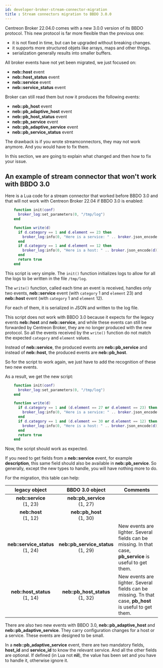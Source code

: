 ```yaml
---
id: developer-broker-stream-connector-migration
title : Stream connectors migration to BBDO 3.0.0
---
```


Centreon Broker 22.04.0 comes with a new 3.0.0 version of its BBDO protocol.
This new protocol is far more flexible than the previous one:
* it is not fixed in time, but can be upgraded without breaking changes.
* it supports more structured objets like arrays, maps and other things.
* serialization generally results into smaller buffers.

All broker events have not yet been migrated, we just focused on:
* **neb::host** event
* **neb::host\_status** event
* **neb::service** event
* **neb::service\_status** event

Broker can still read them but now it produces the following events:
* **neb::pb\_host** event
* **neb::pb\_adaptive\_host** event
* **neb::pb\_host\_status** event
* **neb::pb\_service** event
* **neb::pb\_adaptive\_service** event
* **neb::pb\_service\_status** event

The drawback is if you wrote streamconnectors, they may not work anymore. And
you would have to fix them.

In this section, we are going to explain what changed and then how to fix your
issue.

## An example of stream connector that won't work with BBDO 3.0

Here is a Lua code for a stream connector that worked before BBDO 3.0 and
that will not work with Centreon Broker 22.04 if BBDO 3.0 is enabled:

```LUA
    function init(conf)
      broker_log:set_parameters(0, "/tmp/log")
    end

    function write(d)
      if d.category == 1 and d.element == 23 then
        broker_log:info(0, "Here is a service: " .. broker.json_encode(d))
      end
      if d.category == 1 and d.element == 12 then
        broker_log:info(0, "Here is a host: " .. broker.json_encode(d))
      end
      return true
    end
```

This script is very simple. The ``init()`` function initializes logs to allow
for all the logs to be written in the file ``/tmp/log``.

The ``write()`` function, called each time an event is received, handles only two
events, **neb::service** event (with ``category`` 1 and ``element`` 23) and
**neb::host** event (with ``category`` 1 and ``element`` 12).

For each of them, it is serialized in JSON and written to the log file.

This script does not work with BBDO 3.0 because it expects for the legacy events
**neb::host** and **neb::service**, and while these events can still be
forwarded by Centreon Broker, they are no longer produced with the new protocol. So
all the events received by the ``write()`` function do not match the expected
``category`` and ``element`` values.

Instead of **neb::service**, the produced events are **neb::pb_service** and
instead of **neb::host**, the produced events are **neb::pb_host**.

So for the script to work again, we just have to add the recognition of these
two new events.

As a result, we get the new script:

```LUA
    function init(conf)
      broker_log:set_parameters(0, "/tmp/log")
    end

    function write(d)
      if d.category == 1 and (d.element == 27 or d.element == 23) then
        broker_log:info(0, "Here is a service: " .. broker.json_encode(d))
      end
      if d.category == 1 and (d.element == 30 or d.element == 12) then
        broker_log:info(0, "Here is a host: " .. broker.json_encode(d))
      end
      return true
    end
```

Now, the script should work as expected.

If you need to get fields from a **neb::service** event, for example **description**,
this same field should also be available in **neb::pb_service**. So generally,
except the new types to handle, you will have nothing more to do.

For the migration, this table can help:

|        **legacy object**             |         **BBDO 3.0 object**             |                                                **Comments**                                                |
|:------------------------------------:|:---------------------------------------:|------------------------------------------------------------------------------------------------------------|
|     **neb::service** <br> (1, 23)    |     **neb::pb_service** <br> (1, 27)    |                                                                                                            |
|      **neb::host** <br> (1, 12)      |      **neb::pb_host** <br> (1, 30)      |                                                                                                            |
| **neb::service_status** <br> (1, 24) | **neb::pb_service_status** <br> (1, 29) | New events are lighter. Several fields can be missing. In that case, **pb_service** is useful to get them. |
| **neb::host_status** <br> (1, 14)    | **neb::pb_host_status** <br> (1, 32)    | New events are lighter. Several fields can be missing. Tn that case, **pb_host** is useful to get them.    |

There are also two new events with BBDO 3.0, **neb::pb_adaptive_host** and
**neb::pb_adaptive_service**. They carry configuration changes for a host or a
service. These events are designed to be small.

In a **neb::pb_adaptive_service** event, there are two mandatory fields, **host\_id**
and **service\_id** to know the relevant service. And all the other fields are
optional. If defined (in Lua not **nil**), the value has been set and you have
to handle it, otherwise ignore it.
